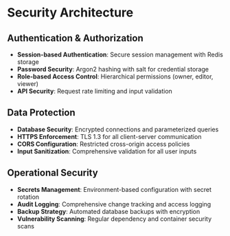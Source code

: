 # Security Architecture

## Authentication & Authorization
- **Session-based Authentication**: Secure session management with Redis storage
- **Password Security**: Argon2 hashing with salt for credential storage
- **Role-based Access Control**: Hierarchical permissions (owner, editor, viewer)
- **API Security**: Request rate limiting and input validation

## Data Protection
- **Database Security**: Encrypted connections and parameterized queries
- **HTTPS Enforcement**: TLS 1.3 for all client-server communication
- **CORS Configuration**: Restricted cross-origin access policies
- **Input Sanitization**: Comprehensive validation for all user inputs

## Operational Security
- **Secrets Management**: Environment-based configuration with secret rotation
- **Audit Logging**: Comprehensive change tracking and access logging
- **Backup Strategy**: Automated database backups with encryption
- **Vulnerability Scanning**: Regular dependency and container security scans
